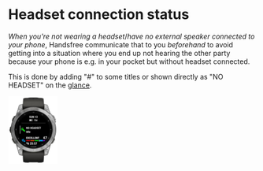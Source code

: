 # Headset connection status

*When you're not wearing a headset*/*have no external speaker connected to your phone*, Handsfree communicate that to you *beforehand* to avoid getting into a situation where you end up not hearing the other party because your phone is e.g. in your pocket but without headset connected.

This is done by adding "#" to some titles or shown directly as "NO HEADSET" on the [glance](./Glance.md).

<img src="../WatchApp/extras/Connect-IQ-Store/Screenshots/Cropped/fenix7-Glance-No-Headset.jpg" alt="fenix7-Glance-Idle" width="20%" />
